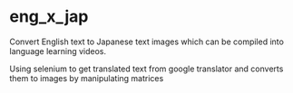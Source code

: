 # eng_x_jap
Convert English text to Japanese text images which can be compiled into language learning videos.

Using selenium to get translated text from google translator and converts them to images by manipulating matrices
